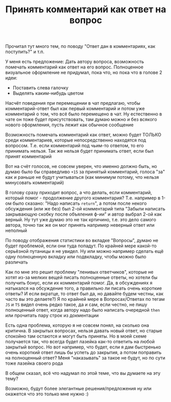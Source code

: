 ﻿---
title: "Принять комментарий как ответ на вопрос"
se.owner.user_id: 385375
se.owner.display_name: "EzioMercer"
se.owner.link: "https://ru.meta.stackoverflow.com/users/385375/eziomercer"
se.link: "https://ru.meta.stackoverflow.com/questions/12049/%d0%9f%d1%80%d0%b8%d0%bd%d1%8f%d1%82%d1%8c-%d0%ba%d0%be%d0%bc%d0%bc%d0%b5%d0%bd%d1%82%d0%b0%d1%80%d0%b8%d0%b9-%d0%ba%d0%b0%d0%ba-%d0%be%d1%82%d0%b2%d0%b5%d1%82-%d0%bd%d0%b0-%d0%b2%d0%be%d0%bf%d1%80%d0%be%d1%81"
se.question_id: 12049
se.post_type: question
---
<p>Прочитал тут много тем, по поводу &quot;Ответ дан в комментариях, как поступить?&quot; и т.п.</p>
<p>У меня есть предложение: Дать автору вопроса, возможность помечать комментарий как ответ на его вопрос. Полноценное визуальное оформление не придумал, пока что, но пока что в голове 2 идеи:</p>
<ul>
<li>Поставить слева галочку</li>
<li>Выделять каким-нибудь цветом</li>
</ul>
<p>Насчёт поведения при перемещении в чат предлагаю, чтобы комментарий-ответ был как первый комментарий и потом уже комментарий о том, что всё было перемещено в чат. Ну естественно в чате он тоже будет присутствовать, там думаю можно и без всякого нового оформления, пусть лежит как обычное сообщение</p>
<p>Возможность помечать комментарий как ответ, можно будет ТОЛЬКО среди комментариев, которые непосредственно находятся под вопросом. Т.е. если комментарий под чьим-то ответом, то его принимать нельзя. Так же нельзя будет принимать ответ, если был принят комментарий</p>
<p>Вот на счёт голосов, не совсем уверен, что именно должно быть, но думаю было бы справедливо
<code>+15</code> за принятый комментарий, голоса &quot;за&quot; как и раньше не будут учитываться (как минимум потому, что нельзя минусовать комментарий)</p>
<p>В голову сразу приходит вопрос, а что делать, если комментарий, который помог - продолжение другого комментария? Т.е. например в 1-ом было сказано: &quot;Надо написать <code>return</code>&quot;, а потом после некого обсуждения (или же без) был 2-ой комментарий типа &quot;Забыли написать закрывающую скобку после объяления ф-ии&quot; и автор выбрал 2-ой как верный. Ну тут уже думаю это не так кртичино, т.е. это дело самого автора, точно так же он мог принять например неверный ответ или неполный</p>
<p>По поводу отображения статистики во вкладке &quot;Вопросы&quot;, думаю не будет проблемой, если они туда попадут. По крайней мере какой-то серьёзной путаницы я не увидел. Ну или можно например сделать ещё одну полноценную вкладку или подвкладку, чтобы можно было различать</p>
<p>Как по мне это решит проблему &quot;ленивых ответчиков&quot;, которые не хотят из-за мелких вещей писать полноценные ответы, но хотели бы получить бонус, если их комментарий помог. Да, в обсуждениях я натыкался на обсуждение того, а правильно ли писать очень короткие ответы? И если вкратце, то ответ был да, но давайте будем честны, как часто вы это делаете?) Я по крайней мере в Вопросах/Ответах по тегам <code>JS</code> и <code>TS</code> видел очень редко такое, да и сам, если честно, не пишу полноценный ответ, когда автору надо было написать очередной <code>then</code> или прочитать пару строк из докментации</p>
<p>Есть одна проблема, которую я не совсем понял, на сколько она критична. В закрытых вопросах, нельзя давать новый ответ, но старые спокойно там остаются и могут быть приняты. Но в моей схеме получается так, что всегда будет лазейка как-то ответить на любой закрытый вопрос. Но вот например, что будет, если я дам быстренько очень короткий ответ лишь бы успеть до закрытия, а потом поправить на полноценный ответ? Меня &quot;наказывать&quot; за такое не будут, но по сути тоже лазейка своего рода</p>
<p>В общем сказал, всё что надумал по этой теме, что вы думаете на эту тему?</p>
<p>Возможно, будут более элегантные решения/предложения ну или окажется что это только мне нужно :)</p>
